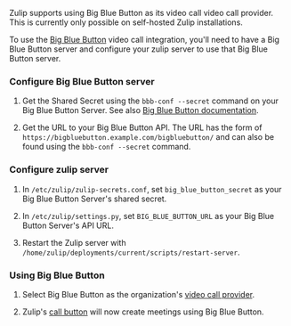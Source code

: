 Zulip supports using Big Blue Button as its video call video call
provider. This is currently only possible on self-hosted Zulip
installations.

To use the [Big Blue Button](https://bigbluebutton.org/) video call
integration, you'll need to have a Big Blue Button server and
configure your zulip server to use that Big Blue Button server.

### Configure Big Blue Button server

1. Get the Shared Secret using the `bbb-conf --secret` command on your
   Big Blue Button Server. See also
   [Big Blue Button documentation](https://docs.bigbluebutton.org/2.2/customize.html#extract-the-shared-secret).

1. Get the URL to your Big Blue Button API. The URL has the form of
   `https://bigbluebutton.example.com/bigbluebutton/` and can also be
   found using the `bbb-conf --secret` command.

### Configure zulip server

1. In `/etc/zulip/zulip-secrets.conf`, set `big_blue_button_secret`
   as your Big Blue Button Server's shared secret.

1. In `/etc/zulip/settings.py`, set `BIG_BLUE_BUTTON_URL`
   as your Big Blue Button Server's API URL.

1. Restart the Zulip server with
   `/home/zulip/deployments/current/scripts/restart-server`.

### Using Big Blue Button

1. Select Big Blue Button as the organization's [video call provider](/help/start-a-call#changing-your-organizations-video-call-provider).

1. Zulip's [call button](/help/start-a-call) will now create meetings
   using Big Blue Button.
